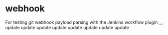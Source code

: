 # webhook

For testing git webhook payload parsing with the Jenkins workflow plugin
__
update
update
update
update
update
update
update
update
